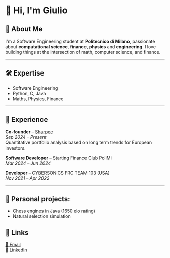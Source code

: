 # 👋 Hi, I'm Giulio

## 🚀 About Me  
I'm a Software Engineering student at **Politecnico di Milano**, passionate about **computational science**, **finance**, **physics** and **engineering**. I love building things at the intersection of math, computer science, and finance.

---

## 🛠 Expertise  
- Software Engineering  
- Python, C, Java
- Maths, Physics, Finance

---

## 💼 Experience  
**Co-founder** – [Sharpee](https://sharpee.io)  
*Sep 2024 – Present*  
Quantitative portfolio analysis based on long term trends for European investors.

**Software Developer** – Starting Finance Club PoliMi  
*Mar 2024 – Jun 2024*

**Developer** – CYBERSONICS FRC TEAM 103 (USA)  
*Nov 2021 – Apr 2022*

---

## 🎯 Personal projects:  
- Chess engines in Java (1650 elo rating)   
- Natural selection simulation 

## 🔗 Links  
[📧 Email](mailto:tonielligiulio@gmail.com)  
[🔗 LinkedIn](https://www.linkedin.com/in/giulio-tonielli-85591a227/)
